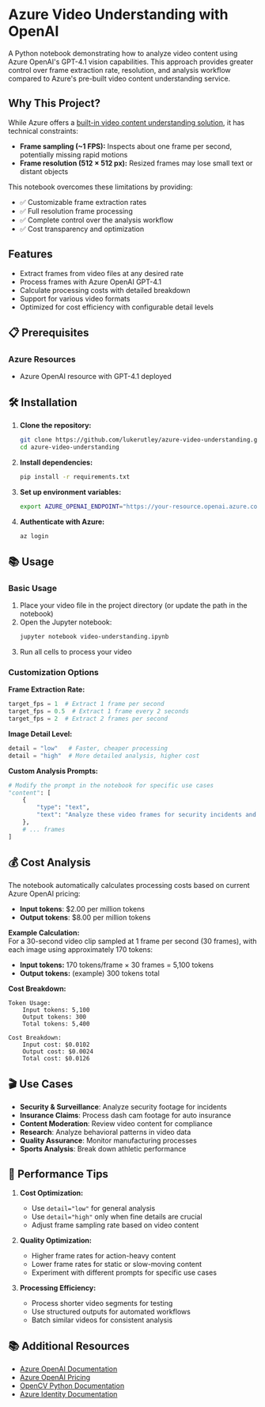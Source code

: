 # Azure Video Understanding with OpenAI

A Python notebook demonstrating how to analyze video content using Azure OpenAI's GPT-4.1 vision capabilities. This approach provides greater control over frame extraction rate, resolution, and analysis workflow compared to Azure's pre-built video content understanding service.

## Why This Project?

While Azure offers a [built-in video content understanding solution](https://learn.microsoft.com/en-us/azure/ai-services/content-understanding/video/overview), it has technical constraints:

- **Frame sampling (~1 FPS):** Inspects about one frame per second, potentially missing rapid motions
- **Frame resolution (512 × 512 px):** Resized frames may lose small text or distant objects

This notebook overcomes these limitations by providing:
- ✅ Customizable frame extraction rates
- ✅ Full resolution frame processing
- ✅ Complete control over the analysis workflow
- ✅ Cost transparency and optimization

## Features

- Extract frames from video files at any desired rate
- Process frames with Azure OpenAI GPT-4.1
- Calculate processing costs with detailed breakdown
- Support for various video formats
- Optimized for cost efficiency with configurable detail levels

## 📋 Prerequisites

### Azure Resources
- Azure OpenAI resource with GPT-4.1 deployed

## 🛠️ Installation

1. **Clone the repository:**
   ```bash
   git clone https://github.com/lukerutley/azure-video-understanding.git
   cd azure-video-understanding
   ```

2. **Install dependencies:**
   ```bash
   pip install -r requirements.txt
   ```

3. **Set up environment variables:**
   ```bash
   export AZURE_OPENAI_ENDPOINT="https://your-resource.openai.azure.com/"
   ```

4. **Authenticate with Azure:**
   ```bash
   az login
   ```

## 📚 Usage

### Basic Usage

1. Place your video file in the project directory (or update the path in the notebook)
2. Open the Jupyter notebook:
   ```bash
   jupyter notebook video-understanding.ipynb
   ```
3. Run all cells to process your video

### Customization Options

**Frame Extraction Rate:**
```python
target_fps = 1  # Extract 1 frame per second
target_fps = 0.5  # Extract 1 frame every 2 seconds
target_fps = 2  # Extract 2 frames per second
```

**Image Detail Level:**
```python
detail = "low"   # Faster, cheaper processing
detail = "high"  # More detailed analysis, higher cost
```

**Custom Analysis Prompts:**
```python
# Modify the prompt in the notebook for specific use cases
"content": [
    {
        "type": "text",
        "text": "Analyze these video frames for security incidents and unusual activities."
    },
    # ... frames
]
```

## 💰 Cost Analysis

The notebook automatically calculates processing costs based on current Azure OpenAI pricing:

- **Input tokens**: $2.00 per million tokens
- **Output tokens**: $8.00 per million tokens

**Example Calculation:**  
For a 30-second video clip sampled at 1 frame per second (30 frames), with each image using approximately 170 tokens:

- **Input tokens:** 170 tokens/frame × 30 frames = 5,100 tokens
- **Output tokens:** (example) 300 tokens total

**Cost Breakdown:**
```
Token Usage:
    Input tokens: 5,100
    Output tokens: 300
    Total tokens: 5,400

Cost Breakdown:
    Input cost: $0.0102
    Output cost: $0.0024
    Total cost: $0.0126
```

## 🎬 Use Cases

- **Security & Surveillance**: Analyze security footage for incidents
- **Insurance Claims**: Process dash cam footage for auto insurance
- **Content Moderation**: Review video content for compliance
- **Research**: Analyze behavioral patterns in video data
- **Quality Assurance**: Monitor manufacturing processes
- **Sports Analysis**: Break down athletic performance


## 🔧 Performance Tips

1. **Cost Optimization:**
   - Use `detail="low"` for general analysis
   - Use `detail="high"` only when fine details are crucial
   - Adjust frame sampling rate based on video content

2. **Quality Optimization:**
   - Higher frame rates for action-heavy content
   - Lower frame rates for static or slow-moving content
   - Experiment with different prompts for specific use cases

3. **Processing Efficiency:**
   - Process shorter video segments for testing
   - Use structured outputs for automated workflows
   - Batch similar videos for consistent analysis


## 📚 Additional Resources

- [Azure OpenAI Documentation](https://learn.microsoft.com/en-us/azure/ai-services/openai/)
- [Azure OpenAI Pricing](https://azure.microsoft.com/en-us/pricing/details/cognitive-services/openai-service/)
- [OpenCV Python Documentation](https://docs.opencv.org/4.x/d6/d00/tutorial_py_root.html)
- [Azure Identity Documentation](https://learn.microsoft.com/en-us/python/api/overview/azure/identity-readme)
